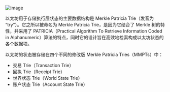 ![image](https://github.com/user-attachments/assets/f3f43e69-8510-4696-b3c9-4de029666598)

以太坊用于存储执行层状态的主要数据结构是 Merkle Patricia Trie（发音为 “try”）。它之所以被命名为 Merkle Patricia Trie，是因为它结合了 Merkle 树的特性，并采用了 PATRICIA（Practical Algorithm To Retrieve Information Coded in Alphanumeric）算法的特点，同时它的设计旨在高效地检索构成以太坊状态的各个数据项。

以太坊的状态被存储在四个不同的修改版 Merkle Patricia Tries（MMPTs）中：

- 交易 Trie（Transaction Trie）
- 回执 Trie（Receipt Trie）
- 世界状态 Trie（World State Trie）
- 账户状态 Trie（Account State Trie）

